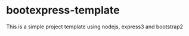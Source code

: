 bootexpress-template
====================

This is a simple project template using nodejs, express3 and bootstrap2